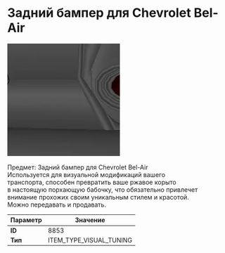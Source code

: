 # Задний бампер для Chevrolet Bel-Air

![Item Image](../img/8853.webp?raw=true)

Предмет: Задний бампер для Chevrolet Bel-Air<br>Используется для визуальной модификаций вашего<br>транспорта, способен превратить ваше ржавое корыто<br>в настоящую порхающую бабочку, что обязательно привлечет<br>внимание прохожих своим уникальным стилем и красотой.<br>Можно передавать и продавать.


| Параметр | Значение |
|----------|----------|
| **ID** | 8853 |
| **Тип** | ITEM_TYPE_VISUAL_TUNING |

